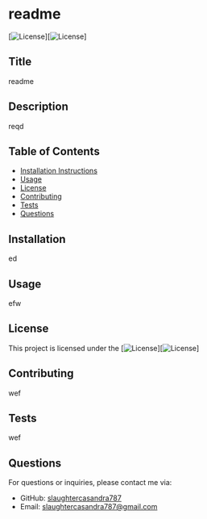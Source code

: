 # readme
  [![License](https://img.shields.io/badge/License-Apache%202.0-blue.svg)][![License](https://www.apache.org/licenses/LICENSE-2.0)]
  ## Title
  readme
## Description
reqd
## Table of Contents
- [Installation Instructions](#Installation-instructions)
- [Usage](#usage)
- [License](#license)
- [Contributing](#contributing)
- [Tests](#tests)
- [Questions](#questions)

## Installation
ed

## Usage
efw

## License
This project is licensed under the  [![License](https://img.shields.io/badge/License-Apache%202.0-blue.svg)][![License](https://www.apache.org/licenses/LICENSE-2.0)]

## Contributing
wef

## Tests
wef

## Questions
For questions or inquiries, please contact me via:
- GitHub: [slaughtercasandra787](https://github.com/slaughtercasandra787)
- Email: slaughtercasandra787@gmail.com
